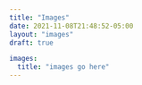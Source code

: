 ```yaml
---
title: "Images"
date: 2021-11-08T21:48:52-05:00
layout: "images"
draft: true

images:
  title: "images go here"
---
```

